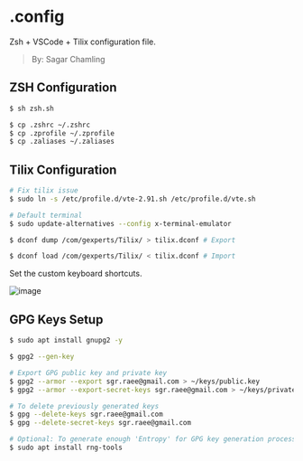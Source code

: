 # .config

Zsh + VSCode + Tilix configuration file.

> By: Sagar Chamling

## ZSH Configuration

```sh
$ sh zsh.sh

$ cp .zshrc ~/.zshrc
$ cp .zprofile ~/.zprofile
$ cp .zaliases ~/.zaliases
```

## Tilix Configuration

```sh
# Fix tilix issue
$ sudo ln -s /etc/profile.d/vte-2.91.sh /etc/profile.d/vte.sh

# Default terminal
$ sudo update-alternatives --config x-terminal-emulator

$ dconf dump /com/gexperts/Tilix/ > tilix.dconf # Export

$ dconf load /com/gexperts/Tilix/ < tilix.dconf # Import
```

Set the custom keyboard shortcuts.

![image](https://user-images.githubusercontent.com/13098867/163102023-50e9663c-161d-4a0c-a118-2ea3432d60eb.png)

## GPG Keys Setup

```sh
$ sudo apt install gnupg2 -y

$ gpg2 --gen-key

# Export GPG public key and private key
$ gpg2 --armor --export sgr.raee@gmail.com > ~/keys/public.key
$ gpg2 --armor --export-secret-keys sgr.raee@gmail.com > ~/keys/private.key

# To delete previously generated keys
$ gpg --delete-keys sgr.raee@gmail.com
$ gpg --delete-secret-keys sgr.raee@gmail.com

# Optional: To generate enough 'Entropy' for GPG key generation process
$ sudo apt install rng-tools
```
